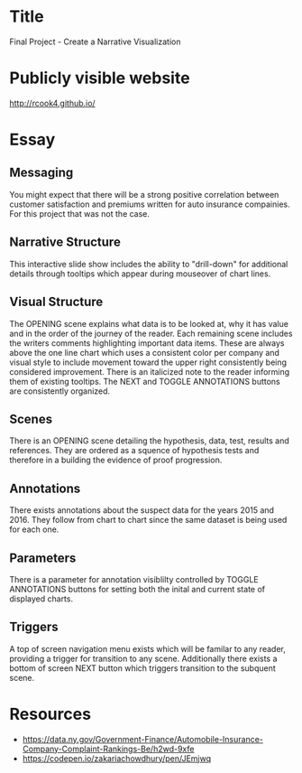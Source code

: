 # Title
Final Project - Create a Narrative Visualization

# Publicly visible website
http://rcook4.github.io/

# Essay

## Messaging
You might expect that there will be a strong positive correlation between customer satisfaction and premiums written for auto insurance compainies. For this project that was not the case.

## Narrative Structure
This interactive slide show includes the ability to "drill-down" for additional details through tooltips which appear during mouseover of chart lines.

## Visual Structure
The OPENING scene explains what data is to be looked at, why it has value and in the order of the journey of the reader. Each remaining scene includes the writers comments highlighting important data items. These are always above the one line chart which uses a consistent color per company and visual style to include movement toward the upper right consistently being considered improvement. There is an italicized note to the reader informing them of existing tooltips. The NEXT and TOGGLE ANNOTATIONS buttons are consistently organized.

## Scenes
There is an OPENING scene detailing the hypothesis, data, test, results and references. They are ordered as a squence of hypothesis tests and therefore in a building the evidence of proof progression.

## Annotations
There exists annotations about the suspect data for the years 2015 and 2016. They follow from chart to chart since the same dataset is being used for each one.

## Parameters
There is a parameter for annotation visiblilty controlled by TOGGLE ANNOTATIONS buttons for setting both the inital and current state of displayed charts.

## Triggers
A top of screen navigation menu exists which will be familar to any reader, providing a trigger for transition to any scene. Additionally there exists a  bottom of screen NEXT button which triggers transition to the subquent scene.

# Resources
* https://data.ny.gov/Government-Finance/Automobile-Insurance-Company-Complaint-Rankings-Be/h2wd-9xfe
* https://codepen.io/zakariachowdhury/pen/JEmjwq
